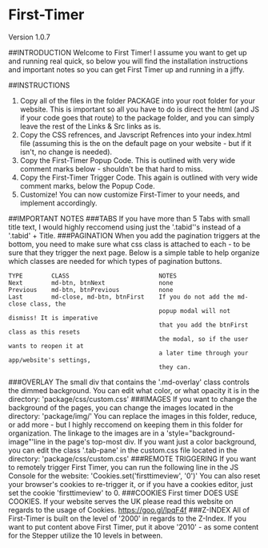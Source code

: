 # First-Timer
Version 1.0.7

##INTRODUCTION
Welcome to First Timer! I assume you want to
get up and running real quick, so below you
will find the installation instructions and
important notes so you can get First Timer
up and running in a jiffy.

##INSTRUCTIONS
  1.  Copy all of the files in the folder PACKAGE into
      your root folder for your website. This is
      important so all you have to do is direct the
      html (and JS if your code goes that route) to
      the package folder, and you can simply leave
      the rest of the Links & Src links as is.
  2.	Copy the CSS refrences, and Javscript Refrences
      into your index.html file (assuming this is the
      on the default page on your website - but if it
      isn't, no change is needed).
  3.	Copy the First-Timer Popup Code. This is outlined
      with very wide comment marks below - shouldn't be
      that hard to miss.
  4. 	Copy the First-Timer Trigger Code. This again is
      outlined with very wide comment marks, below the
      Popup Code.
  5.	Customize! You can now customize First-Timer to
      your needs, and implement accordingly.

##IMPORTANT NOTES
###TABS
  If you have more than 5 Tabs with small title text,
    I would highly reccomend using just the '.tabid''s
    instead of a '.tabid' + Title.
###PAGINATION
  When you add the pagination triggers at the bottom,
    you need to make sure what css class is attached
  to each - to be sure that they trigger the next
    page. Below is a simple table to help organize which
    classes are needed for which types of pagination
    buttons.
    
    TYPE        CLASS                         NOTES
    Next	    md-btn, btnNext			      none
    Previous	md-btn, btnPrevious		      none
    Last	    md-close, md-btn, btnFirst	  If you do not add the md-close class, the
                                              popup modal will not dismiss! It is imperative
                                              that you add the btnFirst class as this resets
                                              the modal, so if the user wants to reopen it at
                                              a later time through your app/website's settings,
                                              they can.
    
###OVERLAY
  The small div that contains the '.md-overlay' class
    controls the dimmed background. You can edit what
    color, or what opacity it is in the directory:
      'package/css/custom.css'
###IMAGES
  If you want to change the background of the pages,
    you can change the images located in the directory:
      'package/img/'
    You can replace the images in this folder, reduce, or
    add more - but I highly reccomend on keeping them in
    this folder for organization. The linkage to the images
    are in a 'style="background-image"'line in the page's
    top-most div.
    If you want just a color background, you can edit the
    class '.tab-pane' in the custom.css file located in the
    directory:
      'package/css/custom.css'
###REMOTE TRIGGERING
  If you want to remotely trigger First Timer, you can run
    the following line in the JS Console for the website:
      'Cookies.set('firsttimeview', '0')'
    You can also reset your browser's cookies to re-trigger it,
    or if you have a cookies editor, just set the cookie
    'firsttimeview' to 0.
###COOKIES
  First timer DOES USE COOKIES. If your website serves the UK
    please read this website on regards to the usage of Cookies.
      https://goo.gl/lpqF4f
###Z-INDEX
  All of First-Timer is built on the level of '2000' in regards to
    the Z-Index. If you want to put content above First Timer, put it
    above '2010' - as some content for the Stepper utilize the 10 levels
    in between.
